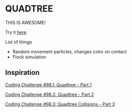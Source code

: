 # QUADTREE

THIS IS AWESOME!

Try it [here](https://kthexiii.github.io/quadtree-particles/).

List of things

-   Random movement particles, changes color on contact
-   Flock simulation

## Inspiration

[Coding Challenge #98.1: Quadtree - Part 1](https://youtu.be/OJxEcs0w_kE)

[Coding Challenge #98.2: Quadtree - Part 2](https://youtu.be/QQx_NmCIuCY)

[Coding Challenge #98.3: Quadtree Collisions - Part 3](https://youtu.be/z0YFFg_nBjw)
